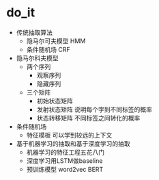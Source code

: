 # do_it
- 传统抽取算法
    - 隐马尔可夫模型 HMM
    - 条件随机场 CRF
 - 隐马尔科夫模型
    - 两个序列
        - 观察序列
        - 隐藏序列
    - 三个矩阵
        - 初始状态矩阵
        - 发射状态矩阵 说明每个字到不同标签的概率
        - 状态转移矩阵 不同标签之间转化的概率
 - 条件随机场
    - 特征模板 可以学到较远的上下文
 - 基于机器学习的抽取和基于深度学习的抽取
    - 机器学习的特征工程五花八门
    - 深度学习用LSTM做baseline
    - 预训练模型 word2vec BERT
    
    
        
        
